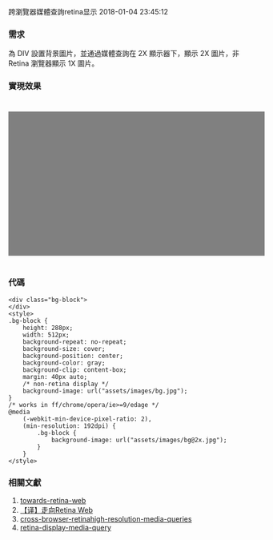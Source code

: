 跨瀏覽器媒體查詢retina显示
2018-01-04 23:45:12

### 需求

為 DIV 設置背景圖片，並通過媒體查詢在 2X 顯示器下，顯示 2X 圖片，非 Retina 瀏覽器顯示 1X 圖片。
     
     

### 實現效果

<div class="bg-block">
</div>

<style>
.bg-block {
    height: 288px;
    width: 512px;
    background-repeat: no-repeat;
    background-size: cover;
    background-position: center;
    background-color: gray;
    background-clip: content-box;
    margin: 40px auto;
    /* non-retina display */
    background-image: url("assets/images/bg.jpg");
}
/* works in ff/chrome/opera/ie>=9/edage */
@media 
    (-webkit-min-device-pixel-ratio: 2),
    (min-resolution: 192dpi) {
    .bg-block {
        background-image: url("assets/images/bg@2x.jpg");
    }
}
</style>

    

### 代碼

    <div class="bg-block">
    </div>
    <style>
    .bg-block {
        height: 288px;
        width: 512px;
        background-repeat: no-repeat;
        background-size: cover;
        background-position: center;
        background-color: gray;
        background-clip: content-box;
        margin: 40px auto;
        /* non-retina display */
        background-image: url("assets/images/bg.jpg");
    }
    /* works in ff/chrome/opera/ie>=9/edage */
    @media 
        (-webkit-min-device-pixel-ratio: 2),
        (min-resolution: 192dpi) {
            .bg-block {
                background-image: url("assets/images/bg@2x.jpg");
            }
        }
    </style>

    
        
      
### 相關文獻
1. [towards-retina-web](https://www.smashingmagazine.com/2012/08/towards-retina-web/)
2. [【译】走向Retina Web](http://www.html-js.com/article/The-front-end-of-the-porter)
3. [cross-browser-retinahigh-resolution-media-queries](http://www.brettjankord.com/2012/11/28/cross-browser-retinahigh-resolution-media-queries/)
4. [retina-display-media-query](https://css-tricks.com/snippets/css/retina-display-media-query/)
